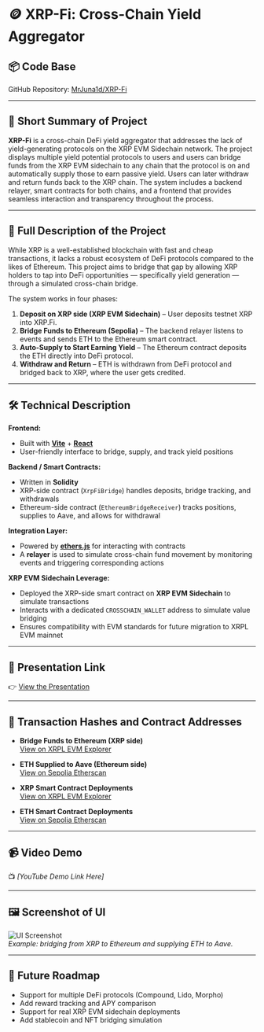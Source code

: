 # 🪙 XRP-Fi: Cross-Chain Yield Aggregator

## 📦 Code Base

GitHub Repository: [MrJuna1d/XRP-Fi](https://github.com/MrJuna1d/XRP-Fi)

---

## 📝 Short Summary of Project

**XRP-Fi** is a cross-chain DeFi yield aggregator that addresses the lack of yield-generating protocols on the XRP EVM Sidechain network. The project displays multiple yield potential protocols to users and users can bridge funds from the XRP EVM sidechain to any chain that the protocol is on and automatically supply those to earn passive yield. Users can later withdraw and return funds back to the XRP chain. The system includes a backend relayer, smart contracts for both chains, and a frontend that provides seamless interaction and transparency throughout the process.

---

## 📖 Full Description of the Project

While XRP is a well-established blockchain with fast and cheap transactions, it lacks a robust ecosystem of DeFi protocols compared to the likes of Ethereum. This project aims to bridge that gap by allowing XRP holders to tap into DeFi opportunities — specifically yield generation — through a simulated cross-chain bridge.

The system works in four phases:

1. **Deposit on XRP side (XRP EVM Sidechain)** – User deposits testnet XRP into XRP.Fi.
2. **Bridge Funds to Ethereum (Sepolia)** – The backend relayer listens to events and sends ETH to the Ethereum smart contract.
3. **Auto-Supply to Start Earning Yield** – The Ethereum contract deposits the ETH directly into DeFi protocol.
4. **Withdraw and Return** – ETH is withdrawn from DeFi protocol and bridged back to XRP, where the user gets credited.

---

## 🛠️ Technical Description

**Frontend:**

- Built with **[Vite](https://vitejs.dev/)** + **[React](https://reactjs.org/)**
- User-friendly interface to bridge, supply, and track yield positions

**Backend / Smart Contracts:**

- Written in **Solidity**
- XRP-side contract (`XrpFiBridge`) handles deposits, bridge tracking, and withdrawals
- Ethereum-side contract (`EthereumBridgeReceiver`) tracks positions, supplies to Aave, and allows for withdrawal

**Integration Layer:**

- Powered by **[ethers.js](https://docs.ethers.org/)** for interacting with contracts
- A **relayer** is used to simulate cross-chain fund movement by monitoring events and triggering corresponding actions

**XRP EVM Sidechain Leverage:**

- Deployed the XRP-side smart contract on **XRP EVM Sidechain** to simulate transactions
- Interacts with a dedicated `CROSSCHAIN_WALLET` address to simulate value bridging
- Ensures compatibility with EVM standards for future migration to XRPL EVM mainnet

---

## 🎤 Presentation Link

👉 [View the Presentation](https://www.canva.com/design/DAGpUganP7c/IzLyz5cRkh2cOt_b0y6NZw/edit?utm_content=DAGpUganP7c&utm_campaign=designshare&utm_medium=link2&utm_source=sharebutton)

---

## 🔗 Transaction Hashes and Contract Addresses

- **Bridge Funds to Ethereum (XRP side)**  
  [View on XRPL EVM Explorer](https://explorer.testnet.xrplevm.org/tx/0x0d89c843ddfe4f4c66b14645f3e41807595853f53d8e3cabee9d8f1bde61988d)

- **ETH Supplied to Aave (Ethereum side)**  
  [View on Sepolia Etherscan](https://sepolia.etherscan.io/tx/0xe912184d6693b873914e5a16a64daa65f0296fdd1fb84ac7540dad745e914b78)

- **XRP Smart Contract Deployments**  
  [View on XRPL EVM Explorer](https://explorer.testnet.xrplevm.org/address/0x61389b858618dc82e961Eadfd5B33C83B9669E04)

- **ETH Smart Contract Deployments**  
  [View on Sepolia Etherscan](https://sepolia.etherscan.io/address/0xb0c09e33f395122b7788be5c132d5cfdbf7a3e8f)

---

## 📹 Video Demo

📺 _[YouTube Demo Link Here]_

---

## 🖼 Screenshot of UI

![UI Screenshot](./screenshot.png)  
_Example: bridging from XRP to Ethereum and supplying ETH to Aave._

---

## 🚀 Future Roadmap

- Support for multiple DeFi protocols (Compound, Lido, Morpho)
- Add reward tracking and APY comparison
- Support for real XRP EVM sidechain deployments
- Add stablecoin and NFT bridging simulation
